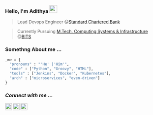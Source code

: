 ### Hello, I'm <b>Adithya</b> <img src="https://media.giphy.com/media/hvRJCLFzcasrR4ia7z/giphy.gif" width="25px">


> Lead Devops Engineer @[Standard Chartered Bank](https://www.sc.com/in/)


> Currently Pursuing [M.Tech. Computing Systems & Infrastructure](https://bits-pilani-wilp.ac.in/m-tech/computing-systems-infrastructure.php) @[BITS](https://bits-pilani-wilp.ac.in/)


### <b>Somethng About me ... </b>
```python
_me = {
  "pronouns" : "'He' |'Him'",
  "code" : ["Python", "Groovy", "HTML"],
  "tools" : ["Jenkins", "Docker", "Kubernetes"],
  "arch" : ["microservices", "even-driven"]
}
```

### *Connect with me ...*
<a href="https://github.com/addy3494/">
  <img align="left" alt="adithyaps github" width="22px" src="https://raw.githubusercontent.com/peterthehan/peterthehan/master/assets/github.svg" />
</a>

<a href="https://www.linkedin.com/in/adithya-ps-a4894869/">
  <img align="left" alt="adithyaps linkedin" width="22px" src="https://raw.githubusercontent.com/peterthehan/peterthehan/master/assets/linkedin.svg" />
</a>

<a href="https://mastodon.social/web/@addy3494">
  <img align="left" alt="adithyaps mastodon" width="22px" src="https://upload.wikimedia.org/wikipedia/commons/4/48/Mastodon_Logotype_%28Simple%29.svg" />
</a>
<br>